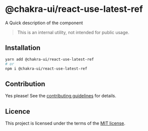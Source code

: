 # @chakra-ui/react-use-latest-ref

A Quick description of the component

> This is an internal utility, not intended for public usage.

## Installation

```sh
yarn add @chakra-ui/react-use-latest-ref
# or
npm i @chakra-ui/react-use-latest-ref
```

## Contribution

Yes please! See the
[contributing guidelines](https://github.com/incmix-ui/incmix-ui/blob/master/CONTRIBUTING.md)
for details.

## Licence

This project is licensed under the terms of the
[MIT license](https://github.com/incmix-ui/incmix-ui/blob/master/LICENSE).
